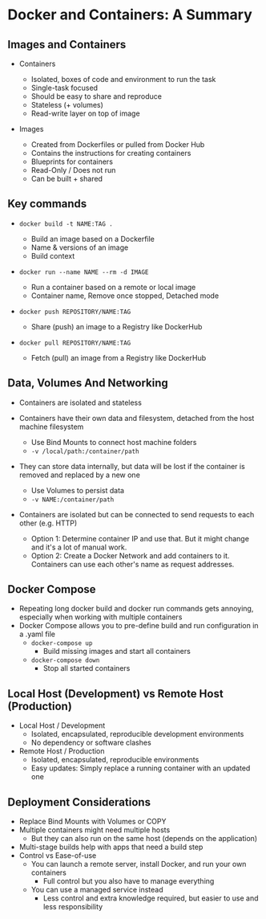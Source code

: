 # Docker and Containers: A Summary

## Images and Containers

* Containers 
  * Isolated, boxes of code and environment to run the task
  * Single-task focused
  * Should be easy to share and reproduce
  * Stateless (+ volumes)
  * Read-write layer on top of image

* Images
  * Created from Dockerfiles or pulled from Docker Hub
  * Contains the instructions for creating containers
  * Blueprints for containers
  * Read-Only / Does not run
  * Can be built + shared

## Key commands

* `docker build -t NAME:TAG .`
  * Build an image based on a Dockerfile
  * Name & versions of an image
  * Build context

* `docker run --name NAME --rm -d IMAGE`
  * Run a container based on a remote or local image
  * Container name, Remove once stopped, Detached mode

* `docker push REPOSITORY/NAME:TAG`
  * Share (push) an image to a Registry like DockerHub
* `docker pull REPOSITORY/NAME:TAG`
  * Fetch (pull) an image from a Registry like DockerHub

## Data, Volumes And Networking

* Containers are isolated and stateless
* Containers have their own data and filesystem, detached from the host machine filesystem
  * Use Bind Mounts to connect host machine folders
  * `-v /local/path:/container/path`
* They can store data internally, but data will be lost if the container is removed and replaced by a new one
  * Use Volumes to persist data
  * `-v NAME:/container/path`

* Containers are isolated but can be connected to send requests to each other (e.g. HTTP)
  * Option 1: Determine container IP and use that. But it might change and it's a lot of manual work.
  * Option 2: Create a Docker Network and add containers to it. Containers can use each other's name as request addresses.

## Docker Compose

* Repeating long docker build and docker run commands gets annoying, especially when working with multiple containers
* Docker Compose allows you to pre-define build and run configuration in a .yaml file
  * `docker-compose up`
    * Build missing images and start all containers
  * `docker-compose down`
    * Stop all started containers

## Local Host (Development) vs Remote Host (Production)

* Local Host / Development
  * Isolated, encapsulated, reproducible development environments
  * No dependency or software clashes
* Remote Host / Production
  * Isolated, encapsulated, reproducible environments
  * Easy updates: Simply replace a running container with an updated one

## Deployment Considerations

* Replace Bind Mounts with Volumes or COPY
* Multiple containers might need multiple hosts
  * But they can also run on the same host (depends on the application)
* Multi-stage builds help with apps that need a build step
* Control vs Ease-of-use
  * You can launch a remote server, install Docker, and run your own containers
    * Full control but you also have to manage everything
  * You can use a managed service instead
    * Less control and extra knowledge required, but easier to use and less responsibility
